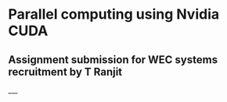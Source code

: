 <h1>Parallel computing using Nvidia CUDA</h1>
<h2>Assignment submission for WEC systems recruitment by T Ranjit</h2>
___
